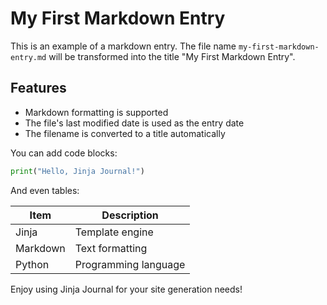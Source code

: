 # My First Markdown Entry

This is an example of a markdown entry. The file name `my-first-markdown-entry.md` will be transformed into the title "My First Markdown Entry".

## Features

- Markdown formatting is supported
- The file's last modified date is used as the entry date
- The filename is converted to a title automatically

You can add code blocks:

```python
print("Hello, Jinja Journal!")
```

And even tables:

| Item | Description |
|------|-------------|
| Jinja | Template engine |
| Markdown | Text formatting |
| Python | Programming language |

Enjoy using Jinja Journal for your site generation needs! 